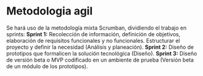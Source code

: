 # Metodologia agil

Se hará uso de la metodología mixta Scrumban, dividiendo el trabajo en sprints:
**Sprint 1:** Recolección de información, definición de objetivos, elaboración de requisitos funcionales y no funcionales. Estructurar el proyecto y definir la necesidad (Análisis y
planeación).
**Sprint 2:** Diseño de prototipos que formalicen la solución tecnológica (Diseño).
**Sprint 3:** Diseño de versión beta o MVP codificado en un ambiente de prueba (Versión
beta de un módulo de los prototipos).